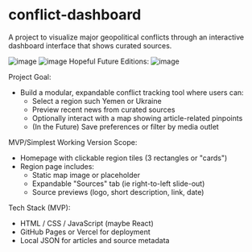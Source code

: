 # conflict-dashboard


A project to visualize major geopolitical conflicts through an interactive dashboard interface that shows curated sources.

![image](https://github.com/user-attachments/assets/71577c2c-6026-409e-8b2a-b0c2208f53a6)
![image](https://github.com/user-attachments/assets/9f49f60f-0c41-4ced-ba15-453b3e04757d)
Hopeful Future Editions:
![image](https://github.com/user-attachments/assets/540739fa-10b8-455e-8359-273959638552)




Project Goal:
- Build a modular, expandable conflict tracking tool where users can:
  - Select a region such Yemen or Ukraine
  - Preview recent news from curated sources
  - Optionally interact with a map showing article-related pinpoints
  - (In the Future) Save preferences or filter by media outlet

MVP/Simplest Working Version Scope:
- Homepage with clickable region tiles (3 rectangles or "cards")
- Region page includes:
  - Static map image or placeholder
  - Expandable "Sources" tab (ie right-to-left slide-out)
  - Source previews (logo, short description, link, date)


Tech Stack (MVP):
- HTML / CSS / JavaScript (maybe React)
- GitHub Pages or Vercel for deployment
- Local JSON for articles and source metadata
